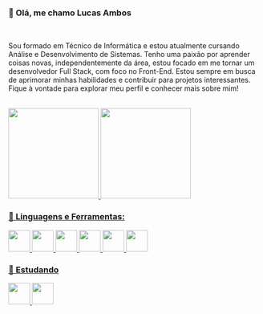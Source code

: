 
### 👋 Olá, me chamo Lucas Ambos
<br>

<p> 
Sou formado em Técnico de Informática e estou atualmente cursando Análise e Desenvolvimento de Sistemas. Tenho uma paixão por aprender coisas novas, independentemente da área, estou focado em me tornar um desenvolvedor Full Stack, com foco no Front-End. Estou sempre em busca de aprimorar minhas habilidades e contribuir para projetos interessantes. Fique à vontade para explorar meu perfil e conhecer mais sobre mim!
</p>

<br>

<div>
  <a href="https://github.com/LucasAmbos
">
  <img height="180em" src="https://github-readme-stats.vercel.app/api?username=LucasAmbos&show_icons=true&theme=dark&include_all_commits=true&count_private=true"/>
  <img height="180em" src="https://github-readme-stats.vercel.app/api/top-langs/?username=LucasAmbos&layout=compact&langs_count=16&theme=dark"/>
<div>
  
  

### 🔨 Linguagens e Ferramentas:
 

<img height = "43" src="https://cdn.jsdelivr.net/gh/devicons/devicon/icons/javascript/javascript-plain.svg" />
<img height = "43" src="https://cdn.jsdelivr.net/gh/devicons/devicon/icons/python/python-original.svg" />
<img height = "43" src="https://cdn.jsdelivr.net/gh/devicons/devicon/icons/php/php-plain.svg" />
<img height = "43" src="https://cdn.jsdelivr.net/gh/devicons/devicon/icons/android/android-plain.svg" />
<img height = "43" src="https://cdn.jsdelivr.net/gh/devicons/devicon/icons/figma/figma-original.svg" />      
<img height = "43" src="https://cdn.jsdelivr.net/gh/devicons/devicon/icons/illustrator/illustrator-plain.svg" />
          
<br>
  
### 📖 Estudando
  
<img height = "43" src="https://cdn.jsdelivr.net/gh/devicons/devicon/icons/react/react-original.svg" />
<img height = "43" src="https://cdn.jsdelivr.net/gh/devicons/devicon/icons/typescript/typescript-plain.svg" />

